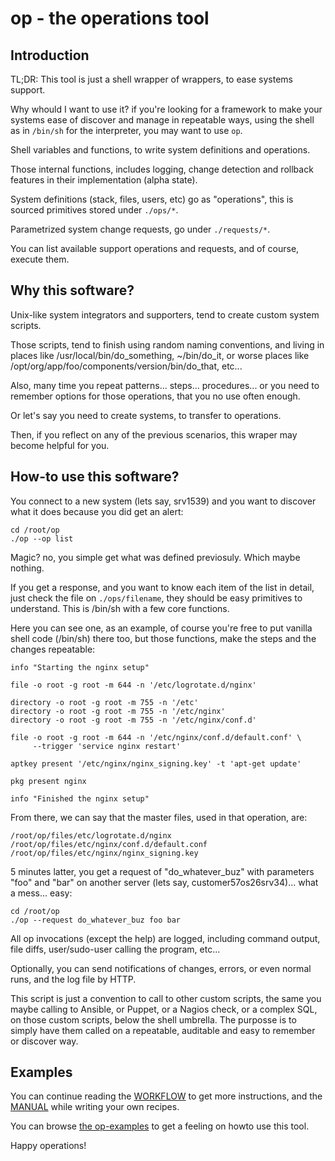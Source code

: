 
# op - the operations tool

## Introduction

TL;DR: This tool is just a shell wrapper of wrappers, to ease systems support.

Why whould I want to use it? if you're looking for a framework to make
your systems ease of discover and manage in repeatable ways, using the shell
as in ```/bin/sh``` for the interpreter, you may want to use ```op```.

Shell variables and functions, to write system definitions and operations.

Those internal functions, includes logging, change detection and rollback
features in their implementation (alpha state).

System definitions (stack, files, users, etc) go as "operations", this is
sourced primitives stored under ```./ops/*```.

Parametrized system change requests, go under ```./requests/*```.

You can list available support operations and requests, and of course,
execute them.

## Why this software?

Unix-like system integrators and supporters, tend to create custom system
scripts.

Those scripts, tend to finish using random naming conventions, and living in
places like /usr/local/bin/do_something, ~/bin/do_it, or worse places like
/opt/org/app/foo/components/version/bin/do_that, etc...

Also, many time you repeat patterns... steps... procedures... or you need to
remember options for those operations, that you no use often enough.

Or let's say you need to create systems, to transfer to operations.

Then, if you reflect on any of the previous scenarios, this wraper may become
helpful for you.

## How-to use this software?

You connect to a new system (lets say, srv1539) and you want to discover what
it does because you did get an alert:

    cd /root/op
    ./op --op list

Magic? no, you simple get what was defined previosuly. Which maybe nothing.

If you get a response, and you want to know each item of the list in detail,
just check the file on ```./ops/filename```, they should be easy primitives
to understand. This is /bin/sh with a few core functions.

Here you can see one, as an example, of course you're free to put vanilla
shell code (/bin/sh) there too, but those functions, make the steps and
the changes repeatable:

    info "Starting the nginx setup"
    
    file -o root -g root -m 644 -n '/etc/logrotate.d/nginx'
    
    directory -o root -g root -m 755 -n '/etc'    
    directory -o root -g root -m 755 -n '/etc/nginx'
    directory -o root -g root -m 755 -n '/etc/nginx/conf.d'
    
    file -o root -g root -m 644 -n '/etc/nginx/conf.d/default.conf' \
         --trigger 'service nginx restart'
    
    aptkey present '/etc/nginx/nginx_signing.key' -t 'apt-get update'
    
    pkg present nginx
    
    info "Finished the nginx setup"

From there, we can say that the master files, used in that operation, are:

    /root/op/files/etc/logrotate.d/nginx
    /root/op/files/etc/nginx/conf.d/default.conf
    /root/op/files/etc/nginx/nginx_signing.key

5 minutes latter, you get a request of "do_whatever_buz" with parameters "foo"
and "bar" on another server (lets say, customer57os26srv34)... what a mess...
easy:

    cd /root/op
    ./op --request do_whatever_buz foo bar

All op invocations (except the help) are logged, including command output,
file diffs, user/sudo-user calling the program, etc...

Optionally, you can send notifications of changes, errors, or even normal
runs, and the log file by HTTP.

This script is just a convention to call to other custom scripts, the same you
maybe calling to Ansible, or Puppet, or a Nagios check, or a complex SQL, on
those custom scripts, below the shell umbrella. The purposse is to simply have
them called on a repeatable, auditable and easy to remember or discover way.

## Examples

You can continue reading the [WORKFLOW](./WORKFLOW.md) to get more
instructions, and the [MANUAL](MANUAL.md) while writing your own recipes.

You can browse [the op-examples](https://github.com/1n1/op-examples) to get
a feeling on howto use this tool.

Happy operations!

